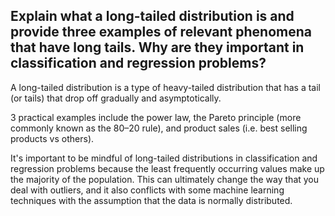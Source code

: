 ## Explain what a long-tailed distribution is and provide three examples of relevant phenomena that have long tails. Why are they important in classification and regression problems?

A long-tailed distribution is a type of heavy-tailed distribution that has a tail (or tails) that drop off gradually and asymptotically.

3 practical examples include the power law, the Pareto principle (more commonly known as the 80–20 rule), and product sales (i.e. best selling products vs others).

It's important to be mindful of long-tailed distributions in classification and regression problems because the least frequently occurring values make up the majority of the population. This can ultimately change the way that you deal with outliers, and it also conflicts with some machine learning techniques with the assumption that the data is normally distributed.
